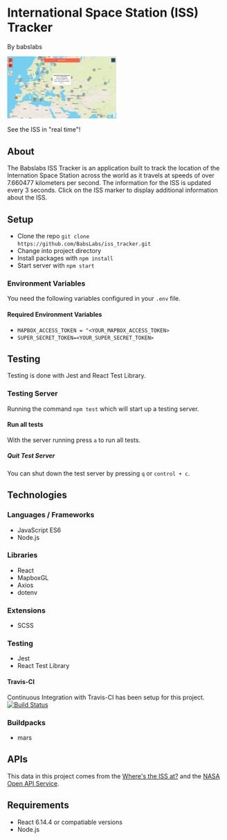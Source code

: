 # International Space Station (ISS) Tracker
By babslabs

<img src="./babslabs-iss-tracker-herokuapp.png"
     alt="ISS Tracker Screenshot"
     style="height: 50%; width: 50%;" />

See the ISS in "real time"!

## About
The Babslabs ISS Tracker is an application built to track the location of the Internation Space Station across the world as it travels at speeds of over 7.660477 kilometers per second. The information for the ISS is updated every 3 seconds. Click on the ISS marker to display additional information about the ISS.

## Setup
- Clone the repo `git clone https://github.com/BabsLabs/iss_tracker.git`
- Change into project directory
- Install packages with `npm install`
- Start server with `npm start`

### Environment Variables
You need the following variables configured in your `.env` file.

#### Required Environment Variables
- `MAPBOX_ACCESS_TOKEN = "<YOUR_MAPBOX_ACCESS_TOKEN>`
- `SUPER_SECRET_TOKEN=<YOUR_SUPER_SECRET_TOKEN>`

## Testing
Testing is done with Jest and React Test Library.

### Testing Server
Running the command `npm test` which will start up a testing server.

#### Run all tests
With the server running press `a` to run all tests.

##### Quit Test Server
You can shut down the test server by pressing `q` or `control + c`.

## Technologies

### Languages / Frameworks
- JavaScript ES6
- Node.js

### Libraries
- React
- MapboxGL
- Axios
- dotenv

### Extensions
- SCSS

### Testing
- Jest
- React Test Library

#### Travis-CI
Continuous Integration with Travis-CI has been setup for this project.
[![Build Status](https://travis-ci.com/BabsLabs/iss_tracker.svg?branch=master)](https://travis-ci.com/BabsLabs/iss_tracker)

### Buildpacks
- mars

## APIs
This data in this project comes from the [Where's the ISS at?](https://wheretheiss.at/w/developer) and the [NASA Open API Service](https://api.nasa.gov/).

## Requirements
- React 6.14.4 or compatiable versions
- Node.js